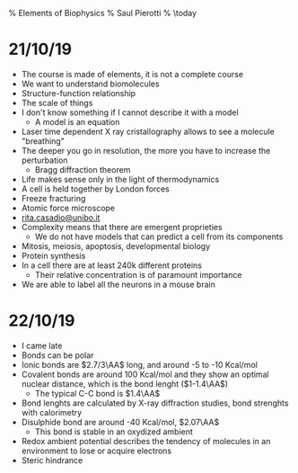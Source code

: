 % Elements of Biophysics
% Saul Pierotti
% \today

# 21/10/19
* The course is made of elements, it is not a complete course
* We want to understand biomolecules
* Structure-function relationship
* The scale of things
* I don't know something if I cannot describe it with a model
	* A model is an equation
* Laser time dependent X ray cristallography allows to see a molecule "breathing"
* The deeper you go in resolution, the more you have to increase the perturbation
	* Bragg diffraction theorem
* Life makes sense only in the light of thermodynamics
* A cell is held together by London forces
* Freeze fracturing
* Atomic force microscope
* rita.casadio@unibo.it
* Complexity means that there are emergent proprieties
	* We do not have models that can predict a cell from its components
* Mitosis, meiosis, apoptosis, developmental biology
* Protein synthesis
* In a cell there are at least 240k different proteins
	* Their relative concentration is of paramount importance
* We are able to label all the neurons in a mouse brain

# 22/10/19
* I came late
* Bonds can be polar
* Ionic bonds are $2.7/3\AA$ long, and around -5 to -10 Kcal/mol
* Covalent bonds are around 100 Kcal/mol and they show an optimal nuclear distance, which is the bond lenght ($1-1.4\AA$)
	* The typical C-C bond is $1.4\AA$
* Bond lenghts are calculated by X-ray diffraction studies, bond strenghts with calorimetry
* Disulphide bond are around -40 Kcal/mol, $2.07\AA$
	* This bond is stable in an oxydized ambient
* Redox ambient potential describes the tendency of molecules in an environment to lose or acquire electrons
* Steric hindrance
